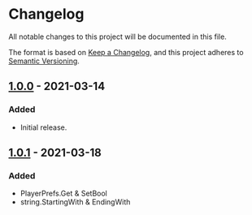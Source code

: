 # Changelog
All notable changes to this project will be documented in this file.

The format is based on [Keep a Changelog](https://keepachangelog.com/en/1.0.0/),
and this project adheres to [Semantic Versioning](https://semver.org/spec/v2.0.0.html).

## [1.0.0] - 2021-03-14 
### Added
- Initial release.

[1.0.0]: --

## [1.0.1] - 2021-03-18
### Added
- PlayerPrefs.Get & SetBool
- string.StartingWith & EndingWith

[1.0.1]: --